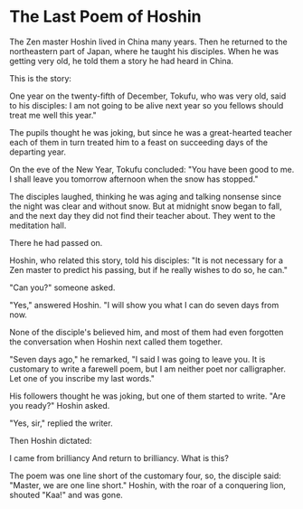 # The Last Poem of Hoshin

The Zen master Hoshin lived in China many years. Then he returned to the northeastern part of Japan, where he taught his disciples. When he was getting very old, he told them a story he had heard in China.

This is the story:

One year on the twenty-fifth of December, Tokufu, who was very old, said to his disciples: I am not going to be alive next year so you fellows should treat me well this year."

The pupils thought he was joking, but since he was a great-hearted teacher each of them in turn treated him to a feast on succeeding days of the departing year.

On the eve of the New Year, Tokufu concluded: "You have been good to me. I shall leave you tomorrow afternoon when the snow has stopped."

The disciples laughed, thinking he was aging and talking nonsense since the night was clear and without snow. But at midnight snow began to fall, and the next day they did not find their teacher about. They went to the meditation hall.

There he had passed on.

Hoshin, who related this story, told his disciples: "It is not necessary for a Zen master to predict his passing, but if he really wishes to do so, he can."

"Can you?" someone asked.

"Yes," answered Hoshin. "I will show you what I can do seven days from now.

None of the disciple's believed him, and most of them had even forgotten the conversation when Hoshin next called them together.

"Seven days ago," he remarked, "I said I was going to leave you. It is customary to write a farewell poem, but I am neither poet nor calligrapher. Let one of you inscribe my last words."

His followers thought he was joking, but one of them started to write. "Are you ready?" Hoshin asked.

"Yes, sir," replied the writer.

Then Hoshin dictated:

I came from brilliancy And return to brilliancy. What is this?

The poem was one line short of the customary four, so, the disciple said: "Master, we are one line short." Hoshin, with the roar of a conquering lion, shouted "Kaa!" and was gone.
